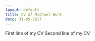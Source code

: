 ```yaml
---
layout: default
title: CV of Michael Hunt
date: 31-05-2017
---
```


First line of my CV
Second line of my CV
